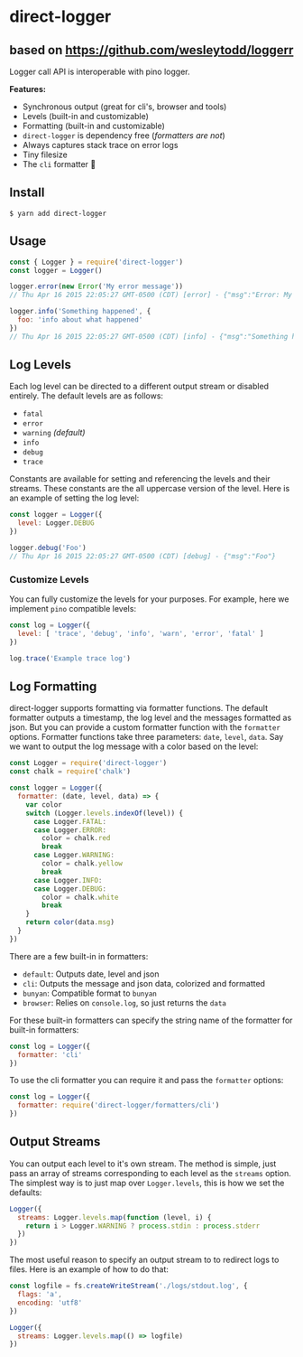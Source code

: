 # direct-logger

## based on https://github.com/wesleytodd/loggerr

Logger call API is interoperable with pino logger.

**Features:**

- Synchronous output (great for cli's, browser and tools)
- Levels (built-in and customizable)
- Formatting (built-in and customizable)
- `direct-logger` is dependency free (*formatters are not*)
- Always captures stack trace on error logs
- Tiny filesize
- The `cli` formatter 🚀

## Install

```
$ yarn add direct-logger
```

## Usage

```javascript
const { Logger } = require('direct-logger')
const logger = Logger()

logger.error(new Error('My error message'))
// Thu Apr 16 2015 22:05:27 GMT-0500 (CDT) [error] - {"msg":"Error: My error message\n<STACK TRACE>"}

logger.info('Something happened', {
  foo: 'info about what happened'
})
// Thu Apr 16 2015 22:05:27 GMT-0500 (CDT) [info] - {"msg":"Something happened","foo":"info about what happened"}
```

## Log Levels

Each log level can be directed to a different output stream
or disabled entirely. The default levels are as follows:

- `fatal`
- `error`
- `warning` *(default)*
- `info`
- `debug`
- `trace`

Constants are available for setting and referencing the levels and
their streams. These constants are the all uppercase version of the
level.  Here is an example of setting the log level:

```javascript
const logger = Logger({
  level: Logger.DEBUG
})

logger.debug('Foo')
// Thu Apr 16 2015 22:05:27 GMT-0500 (CDT) [debug] - {"msg":"Foo"}
```

### Customize Levels

You can fully customize the levels for your purposes. For example, here
we implement `pino` compatible levels:

```javascript
const log = Logger({
  level: [ 'trace', 'debug', 'info', 'warn', 'error', 'fatal' ]
})

log.trace('Example trace log')
```

## Log Formatting

direct-logger supports formatting via formatter functions. The default
formatter outputs a timestamp, the log level and the messages formatted
as json. But you can provide a custom formatter function with the `formatter`
options. Formatter functions take three parameters: `date`, `level`, `data`.
Say we want to output the log message with a color based on the level:

```javascript
const Logger = require('direct-logger')
const chalk = require('chalk')

const logger = Logger({
  formatter: (date, level, data) => {
    var color
    switch (Logger.levels.indexOf(level)) {
      case Logger.FATAL:
      case Logger.ERROR:
        color = chalk.red
        break
      case Logger.WARNING:
        color = chalk.yellow
        break
      case Logger.INFO:
      case Logger.DEBUG:
        color = chalk.white
        break
    }
    return color(data.msg)
  }
})
```

There are a few built-in in formatters:

- `default`: Outputs date, level and json
- `cli`: Outputs the message and json data, colorized and formatted
- `bunyan`: Compatible format to `bunyan`
- `browser`: Relies on `console.log`, so just returns the `data`

For these built-in formatters can specify the string name of the formatter for built-in formatters:

```javascript
const log = Logger({
  formatter: 'cli'
})
```

To use the cli formatter you can require it and pass the `formatter` options:

```javascript
const log = Logger({
  formatter: require('direct-logger/formatters/cli')
})
```

## Output Streams

You can output each level to it's own stream. The method is simple, just pass an
array of streams corresponding to each level as the `streams` option. The simplest
way is to just map over `Logger.levels`, this is how we set the defaults:

```javascript
Logger({
  streams: Logger.levels.map(function (level, i) {
    return i > Logger.WARNING ? process.stdin : process.stderr
  })
})
```

The most useful reason to specify an output stream to to redirect logs to files.
Here is an example of how to do that:

```javascript
const logfile = fs.createWriteStream('./logs/stdout.log', {
  flags: 'a',
  encoding: 'utf8'
})

Logger({
  streams: Logger.levels.map(() => logfile)
})
```
